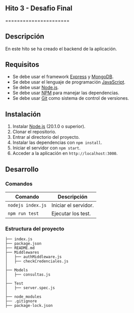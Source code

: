 ## Hito 3 - Desafio Final
======================

## Descripción

En este hito se ha creado el backend de la aplicación.

## Requisitos

* Se debe usar el framework [Express](http://expressjs.com/es/) y [MongoDB](https://www.mongodb.com/).
* Se debe usar el lenguaje de programación [JavaScript](https://es.wikipedia.org/wiki/JavaScript).
* Se debe usar [Node.js](https://nodejs.org/es/).
* Se debe usar [NPM](https://www.npmjs.com/) para manejar las dependencias.
* Se debe usar [Git](https://git-scm.com/) como sistema de control de versiones.


## Instalación

1.  Instalar [Node.js](https://nodejs.org/es/download/) (20.1.0 o superior).
2.  Clonar el repositorio.
3.  Entrar al directorio del proyecto.
4.  Instalar las dependencias con `npm install`.
5.  Iniciar el servidor con `npm start`.
6.  Acceder a la aplicación en `http://localhost:3000`.

## Desarrollo

### Comandos

| Comando | Descripción |
| --- | --- |
| `nodejs index.js` | Iniciar el servidor.
| `npm run test` | Ejecutar los test. |


### Estructura del proyecto

```
├── index.js
├── package.json
├── README.md
├── Middlewares
│   ├── authMiddleware.js
│   ├── checkCredenciales.js      
│   
├── Models
│   ├── consultas.js
│   
├── Test
│   ├── server.spec.js
│   
├── node_modules
├── .gitignore
├── package-lock.json


